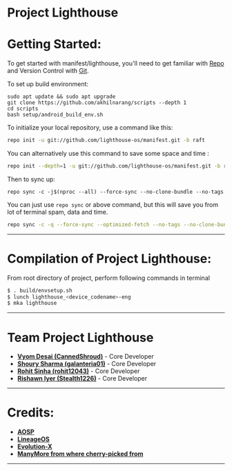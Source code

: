# Project Lighthouse

 Getting Started:
 ==============

To get started with manifest/lighthouse, you'll need to get familiar with [Repo](https://source.android.com/source/using-repo.html) and Version Control with [Git](https://source.android.com/source/version-control.html).

To set up build environment:
```
sudo apt update && sudo apt upgrade
git clone https://github.com/akhilnarang/scripts --depth 1
cd scripts
bash setup/android_build_env.sh
```

To initialize your local repository, use a command like this:

```bash
repo init -u git://github.com/lighthouse-os/manifest.git -b raft

```
You can alternatively use this command to save some space and time :

```bash
repo init --depth=1 -u git://github.com/lighthouse-os/manifest.git -b raft

```

Then to sync up:

```
repo sync -c -j$(nproc --all) --force-sync --no-clone-bundle --no-tags
```
You can just use `repo sync` or above command, but this will save you from lot of terminal spam, data and time.
```bash
repo sync -c -q --force-sync --optimized-fetch --no-tags --no-clone-bundle --prune -j$(nproc --all)
```
---------------------------------------------------------------------------------------
 Compilation of Project Lighthouse:
 ==================

From root directory of project, perform following commands in terminal

```bash
$ . build/envsetup.sh
$ lunch lighthouse_<device_codename>-eng
$ mka lighthouse
```
---------------------------------------------------------------------------------------
 Team Project Lighthouse
 ===============

 * [**Vyom Desai (CannedShroud)**](https://t.me/CannedShroudted) - Core Developer
 * [**Shoury Sharma (galanteria01)**](https://t.me/galanteria01) - Core Developer
 * [**Rohit Sinha (rohit12043)**](https://t.me/rohit12043) - Core Developer
 * [**Rishawn Iyer (Stealth1226)**](https://t.me/Stealth1226) - Core Developer

 
---------------------------------------------------------------------------------------
 Credits:
 =======

 * [**AOSP**](https://github.com/AOSP)
 * [**LineageOS**](https://github.com/LineageOS)
 * [**Evolution-X**](https://github.com/Evolution-X)
 * [**ManyMore from where cherry-picked from**](https://github.com)

---------------------------------------------------------------------------------------
